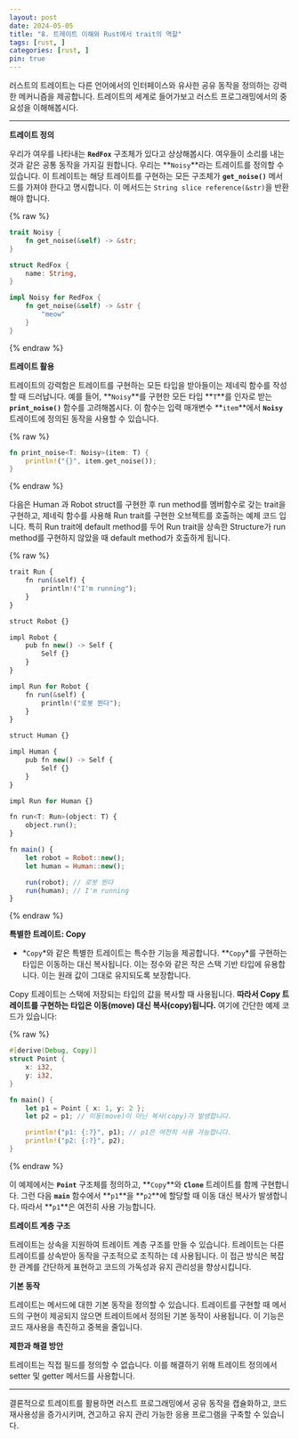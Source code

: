 ```yaml
---
layout: post
date: 2024-05-05
title: "8. 트레이트 이해와 Rust에서 trait의 역할"
tags: [rust, ]
categories: [rust, ]
pin: true
---
```



러스트의 트레이트는 다른 언어에서의 인터페이스와 유사한 공유 동작을 정의하는 강력한 메커니즘을 제공합니다. 트레이트의 세계로 들어가보고 러스트 프로그래밍에서의 중요성을 이해해봅시다.


---


**트레이트 정의**


우리가 여우를 나타내는 **`RedFox`** 구조체가 있다고 상상해봅시다. 여우들이 소리를 내는 것과 같은 공통 동작을 가지길 원합니다. 우리는 **`Noisy`**라는 트레이트를 정의할 수 있습니다. 이 트레이트는 해당 트레이트를 구현하는 모든 구조체가 **`get_noise()`** 메서드를 가져야 한다고 명시합니다. 이 메서드는 `String slice reference(&str)`을 반환해야 합니다.


{% raw %}
```rust
trait Noisy {
    fn get_noise(&self) -> &str;
}

struct RedFox {
    name: String,
}

impl Noisy for RedFox {
    fn get_noise(&self) -> &str {
        "meow"
    }
}

```
{% endraw %}


**트레이트 활용**


트레이트의 강력함은 트레이트를 구현하는 모든 타입을 받아들이는 제네릭 함수를 작성할 때 드러납니다. 예를 들어, **`Noisy`**를 구현한 모든 타입 **`T`**를 인자로 받는 **`print_noise()`** 함수를 고려해봅시다. 이 함수는 입력 매개변수 **`item`**에서 **`Noisy`** 트레이트에 정의된 동작을 사용할 수 있습니다.


{% raw %}
```rust
fn print_noise<T: Noisy>(item: T) {
    println!("{}", item.get_noise());
}

```
{% endraw %}


다음은 Human 과 Robot struct를 구현한 후 run method를 멤버함수로 갖는 trait을 구현하고, 제네릭 함수를 사용해 Run trait를 구현한 오브젝트를 호출하는 예제 코드 입니다. 특히 Run trait에 default method를 두어 Run trait을 상속한 Structure가 run method를 구현하지 않았을 때 default method가 호출하게 됩니다.


{% raw %}
```javascript
trait Run {
    fn run(&self) {
        println!("I'm running");
    }
}

struct Robot {}

impl Robot {
    pub fn new() -> Self {
        Self {}
    }
}

impl Run for Robot {
    fn run(&self) {
        println!("로봇 뛴다");
    }
}

struct Human {}

impl Human {
    pub fn new() -> Self {
        Self {}
    }
}

impl Run for Human {}

fn run<T: Run>(object: T) {
    object.run();
}

fn main() {
    let robot = Robot::new();
    let human = Human::new();

    run(robot); // 로봇 뛴다
    run(human); // I'm running
}

```
{% endraw %}


**특별한 트레이트: Copy**

- *`Copy`*와 같은 특별한 트레이트는 특수한 기능을 제공합니다. **`Copy`*를 구현하는 타입은 이동하는 대신 복사됩니다. 이는 정수와 같은 작은 스택 기반 타입에 유용합니다. 이는 원래 값이 그대로 유지되도록 보장합니다.

Copy 트레이트는 스택에 저장되는 타입의 값을 복사할 때 사용됩니다. **따라서 Copy 트레이트를 구현하는 타입은 이동(move) 대신 복사(copy)됩니다.** 여기에 간단한 예제 코드가 있습니다:


{% raw %}
```rust
#[derive(Debug, Copy)]
struct Point {
    x: i32,
    y: i32,
}

fn main() {
    let p1 = Point { x: 1, y: 2 };
    let p2 = p1; // 이동(move)이 아닌 복사(copy)가 발생합니다.

    println!("p1: {:?}", p1); // p1은 여전히 사용 가능합니다.
    println!("p2: {:?}", p2);
}

```
{% endraw %}


이 예제에서는 **`Point`** 구조체를 정의하고, **`Copy`**와 **`Clone`** 트레이트를 함께 구현합니다. 그런 다음 **`main`** 함수에서 **`p1`**을 **`p2`**에 할당할 때 이동 대신 복사가 발생합니다. 따라서 **`p1`**은 여전히 사용 가능합니다.


**트레이트 계층 구조**


트레이트는 상속을 지원하여 트레이트 계층 구조를 만들 수 있습니다. 트레이트는 다른 트레이트를 상속받아 동작을 구조적으로 조직하는 데 사용됩니다. 이 접근 방식은 복잡한 관계를 간단하게 표현하고 코드의 가독성과 유지 관리성을 향상시킵니다.


**기본 동작**


트레이트는 메서드에 대한 기본 동작을 정의할 수 있습니다. 트레이트를 구현할 때 메서드의 구현이 제공되지 않으면 트레이트에서 정의된 기본 동작이 사용됩니다. 이 기능은 코드 재사용을 촉진하고 중복을 줄입니다.


**제한과 해결 방안**


트레이트는 직접 필드를 정의할 수 없습니다. 이를 해결하기 위해 트레이트 정의에서 setter 및 getter 메서드를 사용합니다.


---


결론적으로 트레이트를 활용하면 러스트 프로그래밍에서 공유 동작을 캡슐화하고, 코드 재사용성을 증가시키며, 견고하고 유지 관리 가능한 응용 프로그램을 구축할 수 있습니다.

